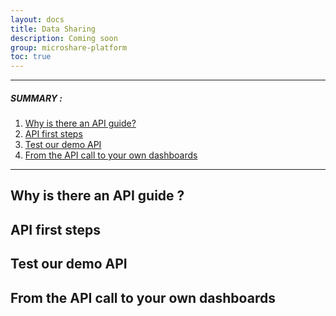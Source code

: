 ```yaml
---
layout: docs
title: Data Sharing
description: Coming soon
group: microshare-platform
toc: true
---
```



---------------------------------------

##### SUMMARY : 

1. [Why is there an API guide?](./#1-requirements)
2. [API first steps](./#2-sign-in)
3. [Test our demo API](./#3-access-to-device-cluster)
3. [From the API call to your own dashboards](./#3-access-to-device-cluster)

---------------------------------------

## Why is there an API guide ?

## API first steps

## Test our demo API

## From the API call to your own dashboards